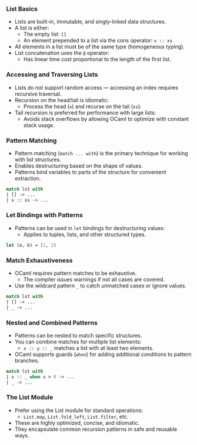 ### List Basics
- Lists are built-in, immutable, and singly-linked data structures.
- A list is either:
    - The empty list: `[]`
    - An element prepended to a list via the cons operator: `x :: xs`
- All elements in a list must be of the same type (homogeneous typing).
- List concatenation uses the `@` operator:
    - Has linear time cost proportional to the length of the first list.

### Accessing and Traversing Lists
- Lists do not support random access — accessing an index requires recursive traversal.
- Recursion on the head/tail is idiomatic:
    - Process the head (`x`) and recurse on the tail (`xs`).
- Tail recursion is preferred for performance with large lists:
    - Avoids stack overflows by allowing OCaml to optimize with constant stack usage.

### Pattern Matching
- Pattern matching (`match ... with`) is the primary technique for working with list structures.
- Enables destructuring based on the shape of values.
- Patterns bind variables to parts of the structure for convenient extraction.
```ocaml
match lst with
| [] -> ...
| x :: xs -> ...
```

### Let Bindings with Patterns
- Patterns can be used in `let` bindings for destructuring values:
    - Applies to tuples, lists, and other structured types.
```ocaml
let (a, b) = (1, 2)
```

### Match Exhaustiveness
- OCaml requires pattern matches to be exhaustive.
    - The compiler issues warnings if not all cases are covered.
- Use the wildcard pattern `_` to catch unmatched cases or ignore values.

```ocaml
match lst with
| [] -> ...
| _ -> ...
```

### Nested and Combined Patterns
- Patterns can be nested to match specific structures.
- You can combine matches for multiple list elements:
    - `x :: y :: _` matches a list with at least two elements.
- OCaml supports guards (`when`) for adding additional conditions to pattern branches.
```ocaml
match lst with
| x :: _ when x > 0 -> ...
| _ -> ...
```

### The List Module
- Prefer using the List module for standard operations:
    - `List.map`, `List.fold_left`, `List.filter`, etc.
- These are highly optimized, concise, and idiomatic.
- They encapsulate common recursion patterns in safe and reusable ways.

